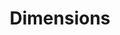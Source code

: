 ---
layout: default
bigquery: https://console.cloud.google.com/bigquery?p=covid-19-dimensions-ai&page=table&d=data&t=publications
contributors: Digital Science, https://www.digital-science.com/
cost: Free for personal, non-commercial use.
description: Dimensions contains more than 100 million publications, ranging from
  articles published in scholarly journals, books and book chapters, to preprints
  and conference proceedings. All publications are contextualized with linked data
  sets, funding, publications, patents, clinical trials, and policy documents. You
  can also view associated categories, funders, institutions, and researcher profiles.
documentation: https://docs.dimensions.ai/bigquery/index.html
last_edit: Mon, 04 Apr 2022 19:04:00 GMT
location: https://www.dimensions.ai/products/free/
maintained_by: Digital Science, https://www.digital-science.com/
schema_fields: '[''title'', ''reference_ids'', ''volume'', ''assignee_orgs'', ''arxiv_id'',
  ''language'', ''altmetrics'', ''current_assignee'', ''associated_publication_pmid'',
  ''funding_cad'', ''original_assignee'', ''research_org_country_names'', ''proceedings_title'',
  ''category_rcdc'', ''category_uoa'', ''abstract'', ''original_title'', ''pmcid'',
  ''email_address'', ''cpc'', ''expiration_year'', ''family_members_ids'', ''open_access_categories'',
  ''grant_number'', ''repository_id'', ''foa_number'', ''resulting_publication_doi'',
  ''eisbn'', ''supporting_grant_ids'', ''funding_jpy'', ''category_hrcs_hc'', ''funder_orgs'',
  ''associated_publication_doi'', ''current_assignee_countries'', ''journal_lists'',
  ''category_icrp_cso'', ''funder_org_acronyms'', ''wikipedia_url'', ''date_print'',
  ''associated_publication_arxiv_id'', ''date_normal'', ''funder_org_countries'',
  ''issue'', ''publication_year'', ''relationships'', ''funding_amount'', ''resulting_publication_ids'',
  ''citations_count'', ''researcher_ids'', ''funding_details'', ''legal_status'',
  ''funding_aud'', ''inventor_names'', ''status'', ''id'', ''associated_grant_ids'',
  ''pages'', ''isbn'', ''organisation_details'', ''cited_by_ids'', ''repository_url'',
  ''acronyms'', ''publisher'', ''family_id'', ''subtitles'', ''funding_eur'', ''date_modified'',
  ''description'', ''funding_currency'', ''labels'', ''source_id'', ''family_count'',
  ''clinical_trial_ids'', ''funding_chf'', ''editors'', ''created_date'', ''funder_org_state_codes'',
  ''granted_date'', ''parent_id'', ''funding_usd'', ''category_bra'', ''brief_title'',
  ''date_imported_gbq'', ''doi'', ''application_number'', ''filing_status'', ''active_years'',
  ''address'', ''conditions'', ''authors'', ''jurisdiction'', ''funder_countries'',
  ''expiration_date'', ''concepts'', ''assignee_countries'', ''date_online'', ''research_orgs'',
  ''research_org_city_names'', ''phase'', ''mesh_headings'', ''priority_year'', ''current_assignee_orgs'',
  ''citation_string'', ''license'', ''journal'', ''end_date'', ''types'', ''date_inserted'',
  ''category_icrp_ct'', ''granted_year'', ''funding_gbp'', ''patent_ids'', ''categories'',
  ''funder_org_cities'', ''filing_date'', ''original_abstract'', ''name'', ''research_org_countries'',
  ''category_for'', ''filing_year'', ''mesh_terms'', ''embargo_date'', ''funding_nzd'',
  ''conference'', ''acknowledgements'', ''book_title'', ''start_date'', ''linkout'',
  ''research_org_cities'', ''original_assignee_countries'', ''category_hra'', ''citations'',
  ''start_year'', ''publication_ids'', ''investigators'', ''ipcr'', ''research_org_state_names'',
  ''associated_publication_id'', ''original_assignee_orgs'', ''pmid'', ''acronym'',
  ''type'', ''book_series_title'', ''established'', ''publication_date'', ''year'',
  ''aliases'', ''research_org_state_codes'', ''funding_cny'', ''registry'', ''funder_org'',
  ''repository_name'', ''legal_events'', ''category_sdg'', ''links'', ''priority_date'',
  ''end_year'', ''metrics'', ''category_hrcs_rac'', ''external_ids'', ''interventions'',
  ''kind'', ''date'', ''open_access_categories_v2'', ''gender'']'
shortname: dimensions
tags:
- scholarly literature
- patents
- funding
- clinical trials
- academic profiles
terms_of_use: 'Use of both the Dimensions COVID-19 dataset and full Dimensions dataset
  are subject to the Dimensions Terms of use: https://www.dimensions.ai/policies-terms-legal '
title: Dimensions
uuid: dcff88bd-fe6b-4fdb-8159-809bf9d7bc1c
---